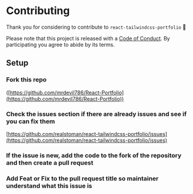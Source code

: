 # Contributing

Thank you for considering to contribute to `react-tailwindcss-portfolio` 💖

Please note that this project is released with a [Code of Conduct](https://github.com/realstoman/react-tailwindcss-portfolio/blob/main/CODE_OF_CONDUCT.md). By participating you agree to abide by its terms.

## Setup

### Fork this repo

([https://github.com/mrdevil786/React-Portfolio](https://github.com/mrdevil786/React-Portfolio))

### Check the issues section if there are already issues and see if you can fix them


[https://github.com/realstoman/react-tailwindcss-portfolio/issues](https://github.com/realstoman/react-tailwindcss-portfolio/issues)

### If the issue is new, add the code to the fork of the repository and then create a pull request

### Add Feat or Fix to the pull request title so maintainer understand what this issue is

